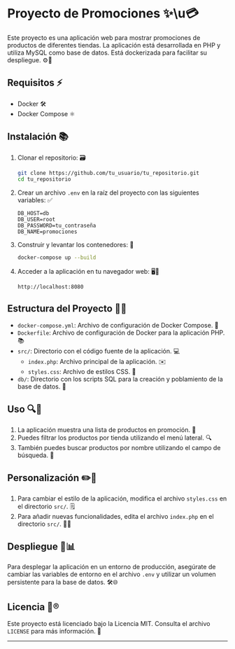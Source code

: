 # Proyecto de Promociones ✨\u💳

Este proyecto es una aplicación web para mostrar promociones de productos de diferentes tiendas. La aplicación está desarrollada en PHP y utiliza MySQL como base de datos. Está dockerizada para facilitar su despliegue. ⚙️🚀

## Requisitos ⚡️

- Docker 🛠️
- Docker Compose ⚛️

## Instalación 📚

1. Clonar el repositorio: 🗃️

    ```sh
    git clone https://github.com/tu_usuario/tu_repositorio.git
    cd tu_repositorio
    ```

2. Crear un archivo `.env` en la raíz del proyecto con las siguientes variables: ✅

    ```env
    DB_HOST=db
    DB_USER=root
    DB_PASSWORD=tu_contraseña
    DB_NAME=promociones
    ```

3. Construir y levantar los contenedores: 🚀

    ```sh
    docker-compose up --build
    ```

4. Acceder a la aplicación en tu navegador web: 🖥️🔗

    ```
    http://localhost:8080
    ```

## Estructura del Proyecto 📁🔢

- `docker-compose.yml`: Archivo de configuración de Docker Compose. 🛁
- `Dockerfile`: Archivo de configuración de Docker para la aplicación PHP. 📚
- `src/`: Directorio con el código fuente de la aplicación. 💻
    - `index.php`: Archivo principal de la aplicación. ✉️
    - `styles.css`: Archivo de estilos CSS. 👗
- `db/`: Directorio con los scripts SQL para la creación y poblamiento de la base de datos. 🔬

## Uso 🔍🚀

1. La aplicación muestra una lista de productos en promoción. 🛒
2. Puedes filtrar los productos por tienda utilizando el menú lateral. 🔍
3. También puedes buscar productos por nombre utilizando el campo de búsqueda. 🔎

## Personalización ✏️🌟

1. Para cambiar el estilo de la aplicación, modifica el archivo `styles.css` en el directorio `src/`. 🗒
2. Para añadir nuevas funcionalidades, edita el archivo `index.php` en el directorio `src/`. 📁💡

## Despliegue 🚒📊

Para desplegar la aplicación en un entorno de producción, asegúrate de cambiar las variables de entorno en el archivo `.env` y utilizar un volumen persistente para la base de datos. 🛠️🌐

## Licencia 📜®️

Este proyecto está licenciado bajo la Licencia MIT. Consulta el archivo `LICENSE` para más información. 📝

---
